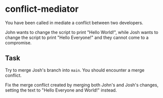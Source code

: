 # conflict-mediator

You have been called in mediate a conflict between two developers.

John wants to change the script to print "Hello World!", while Josh wants to change the script to print "Hello Everyone!" and they cannot come to a compromise.

## Task

Try to merge Josh's branch into `main`. You should encounter a merge conflict.

Fix the merge conflict created by merging both John's and Josh's changes, setting the text to "Hello Everyone and World!" instead.

